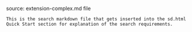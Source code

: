 source: extension-complex.md file

    This is the search markdown file that gets inserted into the sd.html Quick Start section for explanation of the search requirements.
